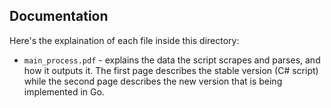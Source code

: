 ## Documentation

Here's the explaination of each file inside this directory:

- `main_process.pdf` - explains the data the script scrapes and parses, and how it outputs it. The first page describes the stable version (C# script) while the second page describes the new version that is being implemented in Go.
